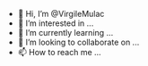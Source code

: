 - 👋 Hi, I’m @VirgileMulac
- 👀 I’m interested in ...
- 🌱 I’m currently learning ...
- 💞️ I’m looking to collaborate on ...
- 📫 How to reach me ...

<!---
VirgileMulac/VirgileMulac is a ✨ special ✨ repository because its `README.md` (this file) appears on your GitHub profile.
You can click the Preview link to take a look at your changes.
--->
